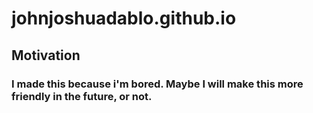 # johnjoshuadablo.github.io

## Motivation

### I made this because i'm bored. Maybe I will make this more friendly in the future, or not.
